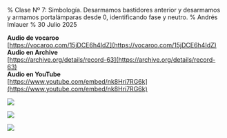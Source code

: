 % Clase Nº 7: Simbología. Desarmamos bastidores anterior y desarmamos y armamos portalámparas desde 0, identificando fase y neutro.
% Andrés Imlauer
% 30 Julio 2025

**Audio de vocaroo**   
[https://vocaroo.com/15jDCE6h4IdZ](https://vocaroo.com/15jDCE6h4IdZ)   
**Audio en Archive**   
[https://archive.org/details/record-63](https://archive.org/details/record-63)   
**Audio en YouTube**   
[https://www.youtube.com/embed/nk8Hri7RG6k](https://www.youtube.com/embed/nk8Hri7RG6k)   

![](https://http2.mlstatic.com/D_NQ_NP_936765-MLA46355981719_062021-O.jpg)

![](https://blogger.googleusercontent.com/img/b/R29vZ2xl/AVvXsEgEPIw7hXBuNk3vheaTrF_GtBahgSgvEcIjUMSmmTLr32d67CEqoWheWzXCDDPE138S2O4u2gt1SKOz8nBJlZNXIl29Z4AO0lwy80msPJ7lWl4DTNraUHeyCDRdD_o877QCPrUoZTNcGfGSDbsy6337h-3hBCH5JJnlr_v8Aw_JhAt3SLme7-EGrqAQefQ/s4160/IMG-20250326-WA0002.jpg)

![](https://blogger.googleusercontent.com/img/b/R29vZ2xl/AVvXsEgodE-6veYwOqmqw7A4r6f2vOJRPIrwi79heWdX5LadomN5rtJA25dIOIJjUpah-3DZMsBLJDmvxHLd7HfNw1dBpMrPVAARgB0Bii2T-KjPoSYOW9IrSRGPhArniJDuYgQ8xVBDypdio_A1_qsE1x2iQvaGVJvVo4FhxLXiSNSSC7gC83gNuatNlu5RK_A/s4160/IMG-20250326-WA0003.jpg)

